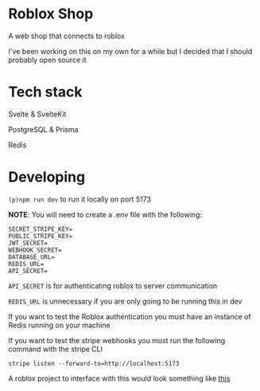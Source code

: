 # Roblox Shop

A web shop that connects to roblox

I've been working on this on my own for a while but I decided that I should probably open source it

# Tech stack

Svelte & SvelteKit

PostgreSQL & Prisma

Redis

# Developing

`(p)npm run dev` to run it locally on port 5173

**NOTE**: You will need to create a .env file with the following:

```
SECRET_STRIPE_KEY=
PUBLIC_STRIPE_KEY=
JWT_SECRET=
WEBHOOK_SECRET=
DATABASE_URL=
REDIS_URL=
API_SECRET=
```

`API_SECRET` is for authenticating roblox to server communication

`REDIS_URL` is unnecessary if you are only going to be running this in dev

If you want to test the Roblox authentication you must have an instance of Redis running on your machine

If you want to test the stripe webhooks you must run the following command with the stripe CLI

```
stripe listen --forward-to=http://localhost:5173
```

A roblox project to interface with this would look something like [this](https://github.com/iluvsoup/roblox-shop/blob/main/roblox/shop.rbxl)
